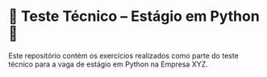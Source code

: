 # 🧪 Teste Técnico – Estágio em Python 🐍

Este repositório contém os exercícios realizados como parte do teste técnico para a vaga de estágio em Python na Empresa XYZ.
